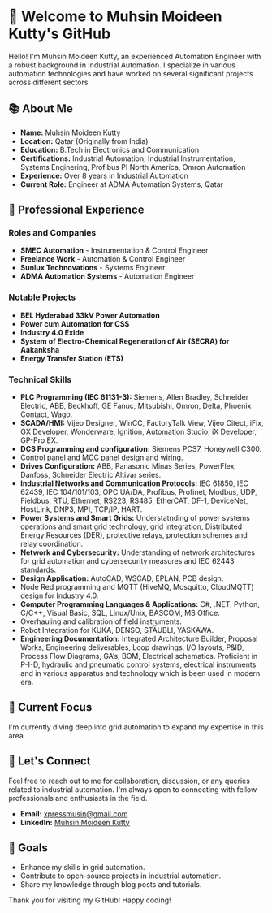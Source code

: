 # 👋 Welcome to Muhsin Moideen Kutty's GitHub

Hello! I'm Muhsin Moideen Kutty, an experienced Automation Engineer with a robust background in Industrial Automation. I specialize in various automation technologies and have worked on several significant projects across different sectors.

## 📚 About Me

- **Name:** Muhsin Moideen Kutty
- **Location:** Qatar (Originally from India)
- **Education:** B.Tech in Electronics and Communication
- **Certifications:** Industrial Automation, Industrial Instrumentation, Systems Enginering, Profibus PI North America, Omron Automation
- **Experience:** Over 8 years in Industrial Automation
- **Current Role:** Engineer at ADMA Automation Systems, Qatar

## 💼 Professional Experience

### Roles and Companies
- **SMEC Automation** - Instrumentation & Control Engineer
- **Freelance Work** - Automation & Control Engineer
- **Sunlux Technovations** - Systems Engineer
- **ADMA Automation Systems** - Automation Engineer

### Notable Projects
- **BEL Hyderabad 33kV Power Automation**
- **Power cum Automation for CSS**
- **Industry 4.0 Exide**
- **System of Electro-Chemical Regeneration of Air (SECRA) for Aakanksha**
- **Energy Transfer Station (ETS)**

### Technical Skills
- **PLC Programming (IEC 61131-3):** Siemens, Allen Bradley, Schneider Electric, ABB, Beckhoff, GE Fanuc, Mitsubishi, Omron, Delta, Phoenix Contact, Wago.
- **SCADA/HMI:** Vijeo Designer, WinCC, FactoryTalk View, Vijeo Citect, iFix, GX Developer, Wonderware, Ignition, Automation Studio, iX Developer, GP-Pro EX.
- **DCS Programming and configuration:** Siemens PCS7, Honeywell C300.
- Control panel and MCC panel design and wiring.
- **Drives Configuration:** ABB, Panasonic Minas Series, PowerFlex, Danfoss, Schneider Electric Altivar series.
- **Industrial Networks and Communication Protocols:** IEC 61850, IEC 62439, IEC 104/101/103, OPC UA/DA, Profibus, Profinet, Modbus, UDP, Fieldbus, RTU, Ethernet, RS223, RS485, EtherCAT, DF-1, DeviceNet, HostLink,
  DNP3, MPI, TCP/IP, HART.
- **Power Systems and Smart Grids:** Understatnding of power systems operations and smart grid technology, grid integration, Distributed Energy Resources (DER), protective relays, protection schemes and relay 
  coordination.
- **Network and Cybersecurity:** Understanding of network architectures for grid automation and cybersecurity measures and IEC 62443 standards.
- **Design Application:** AutoCAD, WSCAD, EPLAN, PCB design.
- Node Red programming and MQTT (HiveMQ, Mosquitto, CloudMQTT) design for Industry 4.0.
- **Computer Programming Languages & Applications:** C#, .NET, Python, C/C++, Visual Basic, SQL, Linux/Unix, BASCOM, MS Office.
- Overhauling and calibration of field instruments.
- Robot Integration for KUKA, DENSO, STÄUBLI, YASKAWA.
- **Engineering Documentation:** Integrated Architecture Builder, Proposal Works, Engineering deliverables, Loop drawings, I/O layouts, P&ID, Process Flow Diagrams, GA’s, BOM, Electrical schematics.
  Proficient in P-I-D, hydraulic and pneumatic control systems, electrical instruments and in various apparatus and technology which is been used in modern era.

## 🌱 Current Focus
I'm currently diving deep into grid automation to expand my expertise in this area.


## 💬 Let's Connect
Feel free to reach out to me for collaboration, discussion, or any queries related to industrial automation. I'm always open to connecting with fellow professionals and enthusiasts in the field.

- **Email:** xpressmusin@gmail.com
- **LinkedIn:** [Muhsin Moideen Kutty](https://www.linkedin.com/in/muhsinmoideenkutty)

## 🎯 Goals
- Enhance my skills in grid automation.
- Contribute to open-source projects in industrial automation.
- Share my knowledge through blog posts and tutorials.

Thank you for visiting my GitHub! Happy coding!
